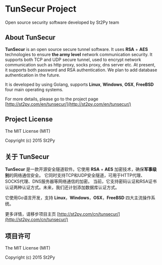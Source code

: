 TunSecur Project
================

Open source security software developed by St2Py team

## About TunSecur

**TunSecur** is an open source secure tunnel software. It uses **RSA** + **AES** technologies to ensure **the army level** network communication security. 
It supports both TCP and UDP secure tunnel, used to encrypt network communication such as http proxy, socks proxy, dns server etc. 
At present, it supports both password and RSA authentication. We plan to add database authentication in the future.

It is developed by using Golang, supports **Linux**, **Windows**, **OSX**, **FreeBSD** four main operating systems.

For more details, please go to the project page [http://st2py.com/en/tunsecur/](http://st2py.com/en/tunsecur/)

## Project License

The MIT License (MIT)

Copyright (c) 2015 St2Py


## 关于 TunSecur

**TunSecur** 是一款开源安全隧道软件。它使用 **RSA** + **AES** 加密技术，确保**军事级别**的网络通信安全。
它同时支持TCP和UDP安全隧道，可用于HTTP代理、SOCKS代理、DNS服务器等网络通信的加密。
当前，它支持密码认证和RSA证书认证两种认证方式。未来，我们还计划添加数据库认证方式。

它使用Go语言开发，支持 **Linux**，**Windows**，**OSX**，**FreeBSD** 四大主流操作系统。

更多详情，请移步项目主页 [http://st2py.com/cn/tunsecur/](http://st2py.com/cn/tunsecur/)

## 项目许可

The MIT License (MIT)

Copyright (c) 2015 St2Py
